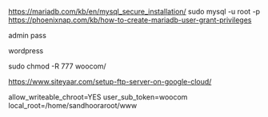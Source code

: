 
https://mariadb.com/kb/en/mysql_secure_installation/
sudo mysql -u root -p
https://phoenixnap.com/kb/how-to-create-mariadb-user-grant-privileges

admin
pass

wordpress

 sudo chmod -R 777 woocom/

 https://www.siteyaar.com/setup-ftp-server-on-google-cloud/

allow_writeable_chroot=YES
user_sub_token=woocom
local_root=/home/sandhooraroot/www